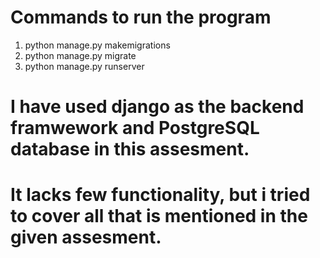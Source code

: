 # Commands to run the program 

1. python manage.py makemigrations
2. python manage.py migrate
3. python manage.py runserver

# I have used django as the backend framwework and PostgreSQL database in this assesment. 
# It lacks few functionality, but i tried to cover all that is mentioned in the given assesment. 
